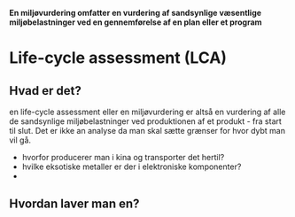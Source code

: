 **En miljøvurdering omfatter en vurdering af sandsynlige væsentlige miljøbelastninger ved en gennemførelse af en plan eller et program**

# Life-cycle assessment (LCA)

## Hvad er det?
en life-cycle assessment eller en miljøvurdering er altså en vurdering af alle de sandsynlige miljøbelastninger ved produktionen af et produkt - fra start til slut. Det er ikke an analyse da man skal sætte grænser for hvor dybt man vil gå.

- hvorfor producerer man i kina og transporter det hertil?
- hvilke eksotiske metaller er der i elektroniske komponenter?
- 
## Hvordan laver man en?
